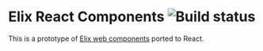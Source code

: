 # Elix React Components ![Build status](https://travis-ci.org/elix/react-components.svg?branch=master)
This is a prototype of [Elix web components](https://github.com/elix/elix) ported to React.

